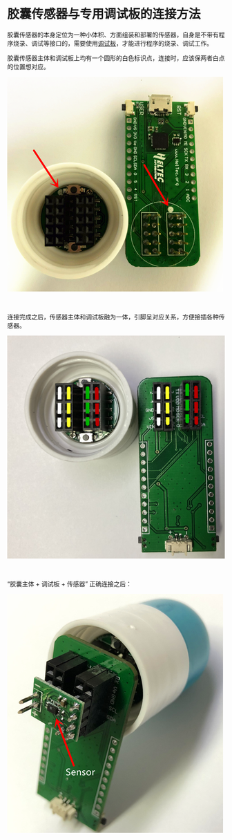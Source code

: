 # 胶囊传感器与专用调试板的连接方法

胶囊传感器的本身定位为一种小体积、方面组装和部署的传感器，自身是不带有程序烧录、调试等接口的，需要使用[调试板](https://item.taobao.com/item.htm?spm=a1z10.3-c.w4002-17001064404.9.614a2dcbHZPe2o&id=604633131143)，才能进行程序的烧录、调试工作。

胶囊传感器主体和调试板上均有一个圆形的白色标识点，连接时，应该保两者白点的位置想对应。

<img src="img\connect_capsule_to_debugger\01.png">

&nbsp;

连接完成之后，传感器主体和调试板融为一体，引脚呈对应关系，方便接插各种传感器。

<img src="img\connect_capsule_to_debugger\02.png">

&nbsp;

“胶囊主体 + 调试板 + 传感器” 正确连接之后：

<img src="img\connect_capsule_to_debugger\03.png">

